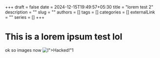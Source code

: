 +++ 
draft = false
date = 2024-12-15T19:49:57+05:30
title = "lorem test 2"
description = ""
slug = ""
authors = []
tags = []
categories = []
externalLink = ""
series = []
+++

# This is a lorem ipsum test lol

ok so images now
![l"><p style="color:red;font-size:50px;">Hacked!</p>"1
](https://i.postimg.cc/gJ6T9SKF/image.png)